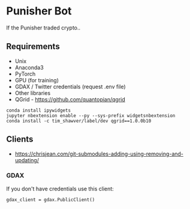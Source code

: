 # Punisher Bot

If the Punisher traded crypto..

## Requirements

* Unix
* Anaconda3
* PyTorch
* GPU (for training)
* GDAX / Twitter credentials (request .env file)
* Other libraries
* QGrid - https://github.com/quantopian/qgrid

```
conda install ipywidgets
jupyter nbextension enable --py --sys-prefix widgetsnbextension
conda install -c tim_shawver/label/dev qgrid==1.0.0b10
```

## Clients

* https://chrisjean.com/git-submodules-adding-using-removing-and-updating/

### GDAX

If you don't have credentials use this client:

```
gdax_client = gdax.PublicClient()
```